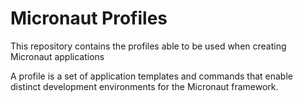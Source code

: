 Micronaut Profiles
=========================

This repository contains the profiles able to be used when creating Micronaut applications

A profile is a set of application templates and commands that enable distinct development environments for the Micronaut framework.
